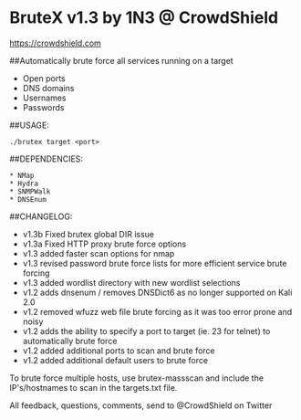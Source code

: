 # BruteX v1.3 by 1N3 @ CrowdShield
https://crowdshield.com

##Automatically brute force all services running on a target

* Open ports
* DNS domains
* Usernames
* Passwords

##USAGE:
```
./brutex target <port>
```

##DEPENDENCIES:
```
* NMap
* Hydra
* SNMPWalk
* DNSEnum
```

##CHANGELOG:
* v1.3b Fixed brutex global DIR issue
* v1.3a Fixed HTTP proxy brute force options
* v1.3 added faster scan options for nmap
* v1.3 revised password brute force lists for more efficient service brute forcing
* v1.3 added wordlist directory with new wordlist selections
* v1.2 adds dnsenum / removes DNSDict6 as no longer supported on Kali 2.0
* v1.2 removed wfuzz web file brute forcing as it was too error prone and noisy
* v1.2 adds the ability to specify a port to target (ie. 23 for telnet) to automatically brute force
* v1.2 added additional ports to scan and brute force
* v1.2 added additional default users to brute force

To brute force multiple hosts, use brutex-massscan and include the IP's/hostnames to scan in the targets.txt file.

All feedback, questions, comments, send to @CrowdShield on Twitter
